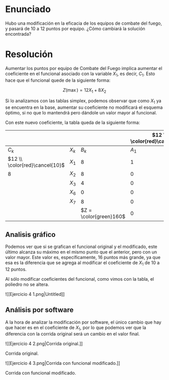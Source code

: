 # Enunciado

Hubo una modificación en la eficacia de los equipos de combate del fuego, y pasará de 10 a 12 puntos por equipo. ¿Cómo cambiará la solución encontrada?

# Resolución

Aumentar los puntos por equipo de Combate del Fuego implica aumentar el coeficiente en el funcional asociado con la variable $X_1$, es decir, $C_1$. Esto hace que el funcional quede de la siguiente forma:

$$
Z(\max) = 12X_1 + 8X_2 
$$

Si lo analizamos con las tablas simplex, podemos observar que como $X_1$ ya se encuentra en la base, aumentar su coeficiente no modificará el esquema óptimo, si no que lo mantendrá pero dándole un valor mayor al funcional.

Con este nuevo coeficiente, la tabla queda de la siguiente forma:

|  |  |  | $12 \\ \color{red}\cancel{10}$ | $8$ |  |  |  |  |  |
| --- | --- | --- | --- | --- | --- | --- | --- | --- | --- |
| $C_k$ | $X_k$ | $B_k$ | $A_1$ | $A_2$ | $A_3$ | $A_4$ | $A_5$ | $A_6$ | $A_7$ |
| $12 \\ \color{red}\cancel{10}$ | $X_1$ | $8$ | $1$ | $0$ | $0$ | $1/2$ | $0$ | $0$ | $0$ |
| $8$ | $X_2$ | $8$ | $0$ | $1$ | $0$ | $0$ | $1$ | $0$ | $0$ |
|  | $X_3$ | $4$ | $0$ | $0$ | $1$ | $-1/2$ | $-1$ | $0$ | $0$ |
|  | $X_6$ | $0$ | $0$ | $0$ | $0$ | $-1/2$ | $-2$ | $1$ | $0$ |
|  | $X_7$ | $8$ | $0$ | $0$ | $0$ | $-1/2$ | $2$ | $0$ | $1$ |
|  |  | $Z = \color{green}160$ | $0$ | $0$ | $0$ | $6$ | $8$ | $0$ | $0$ |

## **Analisis gráfico**

Podemos ver que si se grafican el funcional original y el modificado, este último alcanza su máximo en el mismo punto que el anterior, pero con un valor mayor. Este valor es, específicamente, $16$ puntos más grande, ya que esa es la diferencia que se agrega al modificar el coeficiente de $X_1$ de $10$ a $12$ puntos.

Al sólo modificar coeficientes del funcional, como vimos con la tabla, el poliedro no se altera. 

![[Ejercicio 4 1.png|Untitled]]

## Análisis por software

A la hora de analizar la modificación por software, el único cambio que hay que hacer es en el coeficiente de $X_1$, por lo que podemos ver que la diferencia con la corrida original será un cambio en el valor final. 

![[Ejercicio 4 2.png|Corrida original.]]

Corrida original.

![[Ejercicio 4 3.png|Corrida con funcional modificado.]]

Corrida con funcional modificado.